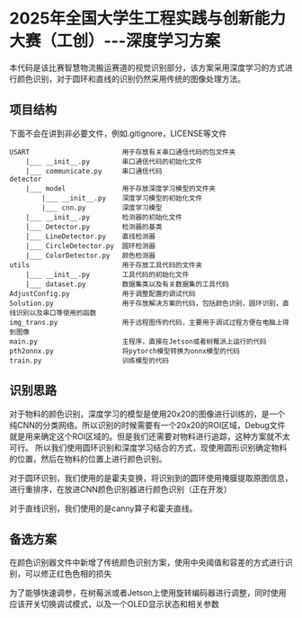 # 2025年全国大学生工程实践与创新能力大赛（工创）---深度学习方案

本代码是该比赛智慧物流搬运赛道的视觉识别部分，该方案采用深度学习的方式进行颜色识别，对于圆环和直线的识别仍然采用传统的图像处理方法。

## 项目结构

下面不会在讲到非必要文件，例如.gitignore，LICENSE等文件

```
USART                       用于存放有关串口通信代码的包文件夹
    |___ __init__.py        串口通信代码的初始化文件
    |___ communicate.py     串口通信代码
detector
    |___ model              用于存放深度学习模型的文件夹
        |___ __init__.py    深度学习模型的初始化文件
        |___ cnn.py         深度学习模型
    |___ __init__.py        检测器的初始化文件
    |___ Detector.py        检测器的基类
    |___ LineDetector.py    直线检测器
    |___ CircleDetector.py  圆环检测器
    |___ ColorDetector.py   颜色检测器
utils                       用于存放工具代码的文件夹
    |___ __init__.py        工具代码的初始化文件
    |___ dataset.py         数据集类以及有关数据集的工具代码
AdjustConfig.py             用于调整配置的调试代码
Solution.py                 用于存放解决方案的代码，包括颜色识别，圆环识别，直线识别以及串口等使用的函数
img_trans.py                用于远程图传的代码，主要用于调试过程方便在电脑上得到图像
main.py                     主程序，直接在Jetson或者树莓派上运行的代码
pth2onnx.py                 将pytorch模型转换为onnx模型的代码
train.py                    训练模型的代码
```

## 识别思路

对于物料的颜色识别，深度学习的模型是使用20x20的图像进行训练的，是一个纯CNN的分类网络。所以识别的时候需要有一个20x20的ROI区域，Debug文件就是用来确定这个ROI区域的。但是我们还需要对物料进行追踪，这种方案就不太可行。
所以我们使用圆环识别和深度学习结合的方式，现使用圆形识别确定物料的位置，然后在物料的位置上进行颜色识别。

对于圆环识别，我们使用的是霍夫变换，将识别到的圆环使用掩膜提取原图信息，进行重排序，在放进CNN颜色识别器进行颜色识别（正在开发）

对于直线识别，我们使用的是canny算子和霍夫直线。

## 备选方案

在颜色识别器文件中新增了传统颜色识别方案，使用中央阈值和容差的方式进行识别，可以修正红色色相的损失

为了能够快速调参，在树莓派或者Jetson上使用旋转编码器进行调整，同时使用应该开关切换调试模式，以及一个OLED显示状态和相关参数
